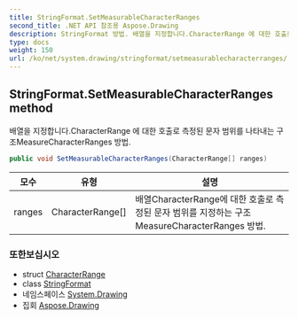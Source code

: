 ```yaml
---
title: StringFormat.SetMeasurableCharacterRanges
second_title: .NET API 참조용 Aspose.Drawing
description: StringFormat 방법. 배열을 지정합니다.CharacterRange 에 대한 호출로 측정된 문자 범위를 나타내는 구조MeasureCharacterRanges 방법.
type: docs
weight: 150
url: /ko/net/system.drawing/stringformat/setmeasurablecharacterranges/
---
```

## StringFormat.SetMeasurableCharacterRanges method

배열을 지정합니다.CharacterRange 에 대한 호출로 측정된 문자 범위를 나타내는 구조MeasureCharacterRanges 방법.

```csharp
public void SetMeasurableCharacterRanges(CharacterRange[] ranges)
```

| 모수 | 유형 | 설명 |
| --- | --- | --- |
| ranges | CharacterRange[] | 배열CharacterRange에 대한 호출로 측정된 문자 범위를 지정하는 구조MeasureCharacterRanges 방법. |

### 또한보십시오

* struct [CharacterRange](../../characterrange/)
* class [StringFormat](../)
* 네임스페이스 [System.Drawing](../../stringformat/)
* 집회 [Aspose.Drawing](../../../)


